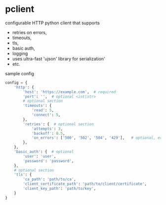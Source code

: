 # pclient

configurable HTTP python client that supports

- retries on errors,
- timeouts,
- tls,
- basic auth,
- logging
- uses ultra-fast 'ujson' library for serialization'
- etc.

sample config

```python
config = {
    'http': {
        'host': 'https://example.com',  # required
        'port': '',  # optional <int|str> 
        # optional section
        'timeouts': {  
            'read': 5,
            'connect': 5,
        },
        'retries': {  # optional section
            'attempts': 3,
            'backoff': 0.5,
            'on_errors': ['500', '502', '504', '429'],   # optional, errors to retry on 
        },
    },
    'basic_auth': {  # optional
        'user': 'user',
        'password': 'password',
    },
    # optional section
    'tls': {  
        'ca_path': 'path/to/ca',
        'client_certificate_path': 'path/to/client/certificate',
        'client_key_path': 'path/to/key',
    }
}
```